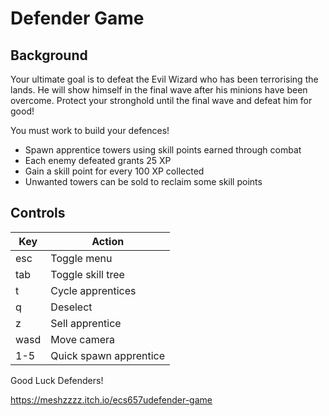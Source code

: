 # Defender Game

## Background
Your ultimate goal is to defeat the Evil Wizard who has been terrorising the lands. He will show himself in the final wave after his minions have been overcome. Protect your stronghold until the final wave and defeat him for good!

You must work to build your defences!
* Spawn apprentice towers using skill points earned through combat
* Each enemy defeated grants 25 XP
* Gain a skill point for every 100 XP collected
* Unwanted towers can be sold to reclaim some skill points


## Controls

| Key   | Action            |
|-------|------------------|
| esc   | Toggle menu      |
| tab   | Toggle skill tree|
| t     | Cycle apprentices|
| q     | Deselect         |
| z     | Sell apprentice  |
| wasd  | Move camera      |
| 1-5   | Quick spawn apprentice |

Good Luck Defenders!

https://meshzzzz.itch.io/ecs657udefender-game 


